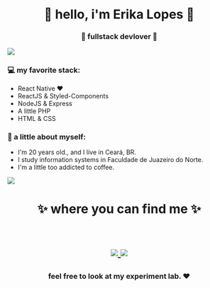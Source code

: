 <h1 align="center"> 🤩 hello, i'm Erika Lopes 🤩 </h1>
<h3 align="center">🚀 fullstack devlover 🚀</h3>

<img src="https://yata-apix-a9caea66-ad78-425f-aa08-e292558ebb65.lss.locawebcorp.com.br/b7c7dbff38ae4f419c94ce8d2254b9d9.png"> 

### 💻 my favorite stack:
- React Native ❤
- ReactJS & Styled-Components
- NodeJS & Express
- A little PHP
- HTML & CSS

### 👧 a little about myself:
- I'm 20 years old., and I live in Ceará, BR.
- I study information systems in Faculdade de Juazeiro do Norte.
- I'm a little too addicted to coffee.

<img src="https://yata-apix-a9caea66-ad78-425f-aa08-e292558ebb65.lss.locawebcorp.com.br/b7c7dbff38ae4f419c94ce8d2254b9d9.png"> 

<h1 align="center">
✨ where you can find me ✨
  
  <p align="center"><br/>
   <a href="https://www.linkedin.com/in/erika-lopes/">
    <img src="https://img.shields.io/badge/linkedin-erika--lopes-blue">
  </a>
  
  <a href="https://www.instagram.com/erika.cafezin/">
    <img src="https://img.shields.io/badge/instagram-erika.cafezin-red">
  </a>
</p>
</h1>

<h3 align="center"><strong> feel free to look at my experiment lab. ❤ </strong> </h3>
